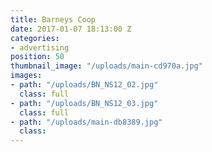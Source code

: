 ```yaml
---
title: Barneys Coop
date: 2017-01-07 18:13:00 Z
categories:
- advertising
position: 50
thumbnail_image: "/uploads/main-cd970a.jpg"
images:
- path: "/uploads/BN_NS12_02.jpg"
  class: full
- path: "/uploads/BN_NS12_03.jpg"
  class: full
- path: "/uploads/main-db8389.jpg"
  class: 
---
```


